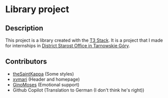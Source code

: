 # Library project

## Description

This project is a library created with the [T3 Stack](https://create.t3.gg). It is a project that I made for internships in [District Starost Office in Tarnowskie Góry](https://powiattarnogorski.pl/starstwo).

## Contributors

-   [theSaintKappa](https://github.com/theSaintKappa) (Some styles)
-   [xvmari](https://github.com/xvmari) (Header and homepage)
-   [GinoMoses](https://github.com/GinoMoses) (Emotional support)
-   Github Copilot (Translation to German (I don't think he's right))

